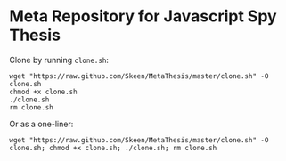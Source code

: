# Meta Repository for Javascript Spy Thesis

Clone by running `clone.sh`:
```
wget "https://raw.github.com/Skeen/MetaThesis/master/clone.sh" -O clone.sh
chmod +x clone.sh
./clone.sh
rm clone.sh
```
Or as a one-liner:
```
wget "https://raw.github.com/Skeen/MetaThesis/master/clone.sh" -O clone.sh; chmod +x clone.sh; ./clone.sh; rm clone.sh
```


